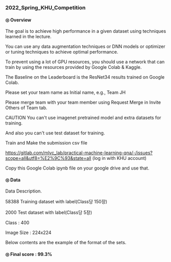 ### 2022_Spring_KHU_Competition

#### ◎ Overview
The goal is to achieve high performance in a given dataset using techniques learned in the lecture.

You can use any data augmentation techniques or DNN models or optimizer or tuning techniques to achieve optimal performance.

To prevent using a lot of GPU resources, you should use a network that can train by using the resources provided by Google Colab & Kaggle.

The Baseline on the Leaderboard is the ResNet34 results trained on Google Colab.

Please set your team name as Initial name, e.g., Team JH

Please merge team with your team member using Request Merge in Invite Others of Team tab.

CAUTION
You can't use imagenet pretrained model and extra datasets for training.

And also you can't use test dataset for training.

Train and Make the submission csv file

https://gitlab.com/mlvc_lab/practical-machine-learning-qna/-/issues?scope=all&utf8=%E2%9C%93&state=all
(log in with KHU account)

Copy this Google Colab ipynb file on your google drive and use that.

#### ◎ Data
Data Description.

58388 Training dataset with label(Class당 150장)

2000 Test dataset with label​(Class당 5장)

Class : 400

Image Size : 224x224

Below contents are the example of the format of the sets.

#### ◎ Final score : 99.3%
